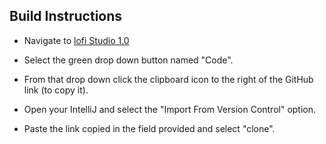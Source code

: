 ## Build Instructions

* Navigate to [lofi Studio 1.0](https://github.com/jdrake16/lofi-studio)

* Select the green drop down button named "Code".

* From that drop down click the clipboard icon to the right of the GitHub link (to copy it).

* Open your IntelliJ and select the "Import From Version Control" option.

* Paste the link copied in the field provided and select "clone".
